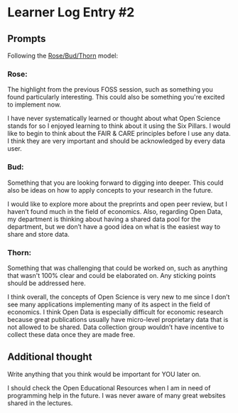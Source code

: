 # Learner Log Entry #2

## Prompts
Following the [Rose/Bud/Thorn](https://www.panoramaed.com/blog/rose-bud-thorn-activity-and-worksheet#:~:text=%22Rose%2C%20Bud%2C%20Thorn%22%20is%20a%20mindful%20design%2D,day%2C%20week%2C%20or%20month.) model:

### Rose:
The highlight from the previous FOSS session, such as something you found particularly interesting. This could also be something you're excited to implement now.

I have never systematically learned or thought about what Open Science stands for so I enjoyed learning to think about it using the Six Pillars. I would like to begin to think about the FAIR & CARE principles before I use any data. I think they are very important and should be acknowledged by every data user.


### Bud: 
Something that you are looking forward to digging into deeper. This could also be ideas on how to apply concepts to your research in the future. 

I would like to explore more about  the preprints and open peer review, but I haven’t found much in the field of economics. Also, regarding Open Data, my department is thinking about having a shared data pool for the department, but we don’t have a good idea on what is the easiest way to share and store data. 

### Thorn: 
Something that was challenging that could be worked on, such as anything that wasn't 100% clear and could be elaborated on. Any sticking points should be addressed here. 

I think overall, the concepts of Open Science is very new to me since I don’t see many applications implementing many of its aspect in the field of economics. I think Open Data is especially difficult for economic research because great publications usually have micro-level proprietary data that is not allowed to be shared. Data collection group wouldn’t have incentive to collect these data once they are made free.



## Additional thought
Write anything that you think would be important for YOU later on.

I should check the Open Educational Resources when I am in need of programming help in the future. I was never aware of many great websites shared in the lectures.
